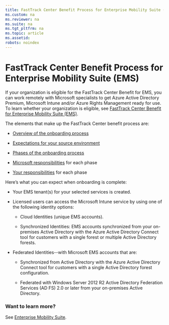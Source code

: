```yaml
---
title: FastTrack Center Benefit Process for Enterprise Mobility Suite (EMS)
ms.custom: na
ms.reviewer: na
ms.suite: na
ms.tgt_pltfrm: na
ms.topic: article
ms.assetid: 
robots: noindex
---
```

# FastTrack Center Benefit Process for Enterprise Mobility Suite (EMS)
If your organization is eligible for the FastTrack Center Benefit for EMS, you can work remotely with Microsoft specialists to get Azure Active Directory Premium, Microsoft Intune and/or Azure Rights Management ready for use. To learn whether your organization is eligible, see [FastTrack Center Benefit for Enterprise Mobility Suite (EMS)](fasttrack-center-benefit-for-enterprise-mobility-suite-ems.md).


The elements that make up the FastTrack Center benefit process are: 

-   [Overview of the onboarding process](fasttrack-center-benefit-process-for-ems-overview.md)

-   [Expectations for your source environment](fasttrack-center-benefit-process-for-ems-environment-expectations.md)

-   [Phases of the onboarding process](fasttrack-center-benefit-process-for-ems-phases.md)

-   [Microsoft responsibilities](fasttrack-center-benefit-process-for-ems-microsoft-responsibilities.md) for each phase

-   [Your responsibilities](fasttrack-center-benefit-process-for-ems-your-responsibilities.md) for each phase

Here’s what you can expect when onboarding is complete:

-   Your EMS tenant(s) for your selected services is created.

-   Licensed users can access the Microsoft Intune service by using one of the following identity options:

    -   Cloud Identities (unique EMS accounts).

    -   Synchronized Identities: EMS accounts synchronized from your on-premises Active Directory with  the Azure Active Directory Connect tool for customers with a single forest or multiple Active Directory forests.

-   Federated Identities--with Microsoft EMS accounts that are:

    -   Synchronized from Active Directory with the Azure Active Directory Connect tool for customers with a single Active Directory forest configuration.

    -   Federated with Windows Server 2012 R2 Active Directory Federation Services (AD FS) 2.0 or later from your on-premises Active Directory.



### Want to learn more?
See [Enterprise Mobility Suite](https://www.microsoft.com/en-us/server-cloud/enterprise-mobility/overview.aspx).

